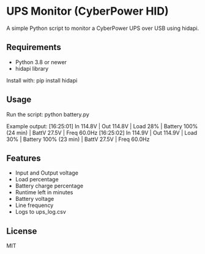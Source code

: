 # UPS Monitor (CyberPower HID)

A simple Python script to monitor a CyberPower UPS over USB using hidapi.

## Requirements
- Python 3.8 or newer
- hidapi library

Install with:
pip install hidapi

## Usage
Run the script:
python battery.py

Example output:
[16:25:01] In 114.8V | Out 114.8V | Load 28% | Battery 100% (24 min) | BattV 27.5V | Freq 60.0Hz
[16:25:02] In 114.9V | Out 114.9V | Load 30% | Battery 100% (23 min) | BattV 27.5V | Freq 60.0Hz

## Features
- Input and Output voltage
- Load percentage
- Battery charge percentage
- Runtime left in minutes
- Battery voltage
- Line frequency
- Logs to ups_log.csv

## License
MIT
